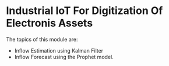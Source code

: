 # Industrial IoT For Digitization Of Electronis Assets

The topics of this module are: 

- Inflow Estimation using Kalman Filter
- Inflow Forecast using the Prophet model.